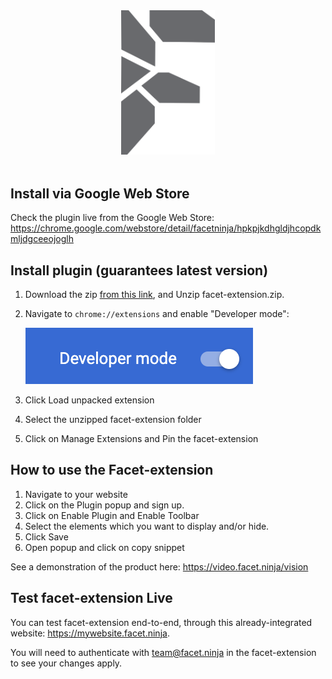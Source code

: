 <div align="center">
  <a href="https://github.com/facets-io/facet-extension">
    <img width="150" src="./facet512.svg">
  </a>
</div>
<br/>

## Install via Google Web Store

Check the plugin live from the Google Web Store: https://chrome.google.com/webstore/detail/facetninja/hpkpjkdhgldjhcopdkmljdgceeojoglh

## Install plugin (guarantees latest version)

1. Download the zip [from this link](https://cdn.facet.ninja/extension-chrome-facet-ninja.zip), and Unzip facet-extension.zip.
2. Navigate to `chrome://extensions` and enable "Developer mode":

   ![Developer mode](./developer_mode.png)

3. Click Load unpacked extension
4. Select the unzipped facet-extension folder
5. Click on Manage Extensions and Pin the facet-extension

## How to use the Facet-extension

1. Navigate to your website
2. Click on the Plugin popup and sign up.
3. Click on Enable Plugin and Enable Toolbar
4. Select the elements which you want to display and/or hide.
5. Click Save
6. Open popup and click on copy snippet

See a demonstration of the product here: https://video.facet.ninja/vision

## Test facet-extension Live

You can test facet-extension end-to-end, through this already-integrated website: https://mywebsite.facet.ninja.

You will need to authenticate with team@facet.ninja in the facet-extension to see your changes apply.
